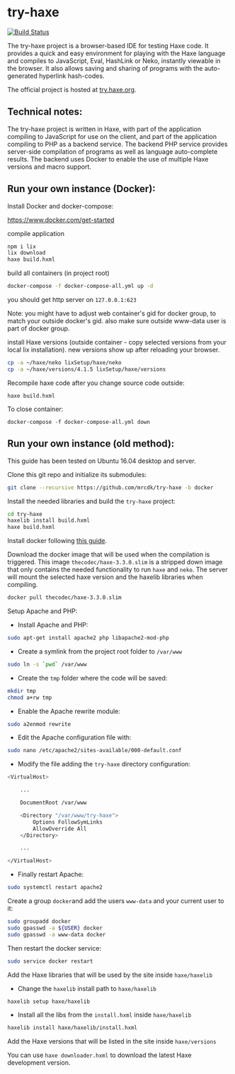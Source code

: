 try-haxe
========

[![Build Status](https://travis-ci.org/clemos/try-haxe.png)](https://travis-ci.org/clemos/try-haxe)

The try-haxe project is a browser-based IDE for testing Haxe code.  It provides a
quick and easy environment for playing with the Haxe language and compiles to
JavaScript, Eval, HashLink or Neko, instantly viewable in the browser.  It also allows saving
and sharing of programs with the auto-generated hyperlink hash-codes.

The official project is hosted at [try.haxe.org](http://try.haxe.org).

Technical notes:
----------------
The try-haxe project is written in Haxe, with part of the application compiling to
JavaScript for use on the client, and part of the application compiling to PHP as
a backend service.  The backend PHP service provides server-side compilation of
programs as well as language auto-complete results. The backend uses Docker to enable the use of multiple Haxe versions and macro support.


Run your own instance (Docker):
----------------------

Install Docker and docker-compose:

https://www.docker.com/get-started

compile application

```bash
npm i lix
lix download
haxe build.hxml
```

build all containers (in project root)

```bash
docker-compose -f docker-compose-all.yml up -d
```

you should get http server on `127.0.0.1:623`

Note: you might have to adjust web container's gid for docker group, to match your outside docker's gid. also make sure outside www-data user is part of docker group.


install Haxe versions (outside container - copy selected versions from your local lix installation). new versions show up after reloading your browser.

```bash
cp -a ~/haxe/neko lixSetup/haxe/neko
cp -a ~/haxe/versions/4.1.5 lixSetup/haxe/versions
```

Recompile haxe code after you change source code outside:

`haxe build.hxml`

To close container:

`docker-compose -f docker-compose-all.yml down`

Run your own instance (old method):
----------------------

This guide has been tested on Ubuntu 16.04 desktop and server.

Clone this git repo and initialize its submodules:

```bash
git clone --recursive https://github.com/mrcdk/try-haxe -b docker
```

Install the needed libraries and build the `try-haxe` project:

```bash
cd try-haxe
haxelib install build.hxml
haxe build.hxml
```

Install docker following [this guide](https://docs.docker.com/engine/installation/linux/docker-ce/ubuntu/).


Download the docker image that will be used when the compilation is triggered. This image `thecodec/haxe-3.3.0.slim` is a stripped down image that only contains the needed functionality to run `haxe` and `neko`. The server will mount the selected haxe version and the haxelib libraries when compiling.

```bash
docker pull thecodec/haxe-3.3.0.slim
```

Setup Apache and PHP:

- Install Apache and PHP:

```bash
sudo apt-get install apache2 php libapache2-mod-php
```

- Create a symlink from the project root folder to `/var/www`

```bash
sudo ln -s `pwd` /var/www
```

- Create the `tmp` folder where the code will be saved:

```bash
mkdir tmp
chmod a+rw tmp
```

- Enable the Apache rewrite module:

```bash
sudo a2enmod rewrite
```

- Edit the Apache configuration file with:

```bash
sudo nano /etc/apache2/sites-available/000-default.conf
```

- Modify the file adding the `try-haxe` directory configuration:

```bash
<VirtualHost>

    ...

    DocumentRoot /var/www

    <Directory "/var/www/try-haxe">
        Options FollowSymLinks
        AllowOverride All
    </Directory>

    ...

</VirtualHost>
```

- Finally restart Apache:

```bash
sudo systemctl restart apache2
```

Create a group `docker`and add the users `www-data` and your current user to it:

```bash
sudo groupadd docker
sudo gpasswd -a ${USER} docker
sudo gpasswd -a www-data docker
```

Then restart the docker service:

```bash
sudo service docker restart
```

Add the Haxe libraries that will be used by the site inside `haxe/haxelib`

- Change the `haxelib` install path to `haxe/haxelib`

```bash
haxelib setup haxe/haxelib
```

- Install all the libs from the `install.hxml` inside `haxe/haxelib`

```bash
haxelib install haxe/haxelib/install.hxml
```

Add the Haxe versions that will be listed in the site inside `haxe/versions`

You can use `haxe downloader.hxml` to download the latest Haxe development version.
